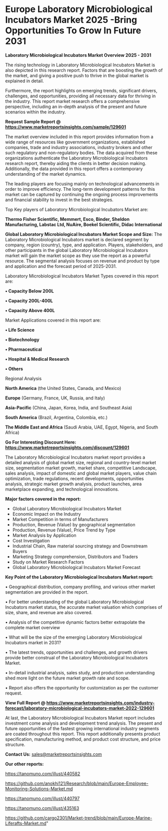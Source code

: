 # Europe Laboratory Microbiological Incubators Market 2025 -Bring Opportunities To Grow In Future 2031

<Strong> Laboratory Microbiological Incubators Market Overview 2025 - 2031</strong>

The rising technology in Laboratory Microbiological Incubators Market is also depicted in this research report. Factors that are boosting the growth of the market, and giving a positive push to thrive in the global market is explained in detail.

Furthermore, the report highlights on emerging trends, significant drivers, challenges, and opportunities, providing all necessary data for thriving in the industry. This report market research offers a comprehensive perspective, including an in-depth analysis of the present and future scenarios within the industry.

<strong>Request Sample Report @ <a href=https://www.marketreportsinsights.com/sample/129601>https://www.marketreportsinsights.com/sample/129601</a></strong>

The market overview included in this report provides information from a wide range of resources like government organizations, established companies, trade and industry associations, industry brokers and other such regulatory and non-regulatory bodies. The data acquired from these organizations authenticate the Laboratory Microbiological Incubators research report, thereby aiding the clients in better decision making. Additionally, the data provided in this report offers a contemporary understanding of the market dynamics.

The leading players are focusing mainly on technological advancements in order to improve efficiency. The long-term development patterns for this market can be captured by continuing the ongoing process improvements and financial stability to invest in the best strategies.

Top Key players of Laboratory Microbiological Incubators Market are:

<strong>Thermo Fisher Scientific, Memmert, Esco, Binder, Sheldon Manufacturing, Labstac Ltd, NuAire, Boekel Scientific, Didac International</strong>

<strong><b>Global Laboratory Microbiological Incubators Market Scope and Size:</b></strong>
The Laboratory Microbiological Incubators market is declared segment by company, region (country), type, and application. Players, stakeholders, and other participants in the global Laboratory Microbiological Incubators market will gain the market scope as they use the report as a powerful resource. The segmental analysis focuses on revenue and product by type and application and the forecast period of 2025-2031.

Laboratory Microbiological Incubators Market Types covered in this report are:

<strong>• Capacity Below 200L

• Capacity 200L-400L

• Capacity Above 400L</strong>

Market Applications covered in this report are:

<strong>• Life Science

• Biotechnology

• Pharmaceutical

• Hospital & Medical Research

• Others</strong> 

Regional Analysis

<strong>North America</strong> (the United States, Canada, and Mexico)

<strong>Europe</strong> (Germany, France, UK, Russia, and Italy)

<strong>Asia-Pacific</strong> (China, Japan, Korea, India, and Southeast Asia)

<strong>South America</strong> (Brazil, Argentina, Colombia, etc.)

<strong>The Middle East and Africa</strong> (Saudi Arabia, UAE, Egypt, Nigeria, and South Africa)

<strong>Go For Interesting Discount Here: <a href=https://www.marketreportsinsights.com/discount/129601>https://www.marketreportsinsights.com/discount/129601</a></strong>

The Laboratory Microbiological Incubators market report provides a detailed analysis of global market size, regional and country-level market size, segmentation market growth, market share, competitive Landscape, sales analysis, impact of domestic and global market players, value chain optimization, trade regulations, recent developments, opportunities analysis, strategic market growth analysis, product launches, area marketplace expanding, and technological innovations.

<strong><b>Major factors covered in the report:</b></strong>
<ul>
  <li>Global Laboratory Microbiological Incubators Market </li>
  <li>Economic Impact on the Industry</li>
  <li>Market Competition in terms of Manufacturers</li>
  <li>Production, Revenue (Value) by geographical segmentation</li>
  <li>Production, Revenue (Value), Price Trend by Type</li>
  <li>Market Analysis by Application</li>
  <li>Cost Investigation</li>
  <li>Industrial Chain, Raw material sourcing strategy and Downstream Buyers</li>
  <li>Marketing Strategy comprehension, Distributors and Traders</li>
  <li>Study on Market Research Factors</li>
  <li>Global Laboratory Microbiological Incubators Market Forecast</li>
</ul>

<strong><b>Key Point of the Laboratory Microbiological Incubators Market report:</b></strong>

• Geographical distribution, company profiling, and various other market segmentation are provided in the report.

• For better understanding of the global Laboratory Microbiological Incubators market status, the accurate market valuation which comprises of size, share, and revenue are also covered.

• Analysis of the competitive dynamic factors better extrapolate the complete market overview

• What will be the size of the emerging Laboratory Microbiological Incubators market in 2031?

• The latest trends, opportunities and challenges, and growth drivers provide better construal of the Laboratory Microbiological Incubators Market.

• In-detail industrial analysis, sales study, and production understanding shed more light on the future market growth rate and scope.

• Report also offers the opportunity for customization as per the customer request.

<strong><b>View Full Report @ <a href=https://www.marketreportsinsights.com/industry-forecast/laboratory-microbiological-incubators-market-2022-129601>https://www.marketreportsinsights.com/industry-forecast/laboratory-microbiological-incubators-market-2022-129601</a></b></strong>


At last, the Laboratory Microbiological Incubators Market report includes investment come analysis and development trend analysis. The present and future opportunities of the fastest growing international industry segments are coated throughout this report. This report additionally presents product specification, manufacturing method, and product cost structure, and price structure.

<strong>Contact Us:</strong>
sales@marketreportsinsights.com

<strong>Our other reports:</strong>

<a href=https://tanomuno.com/illust/440582>https://tanomuno.com/illust/440582</a>

<a href=https://github.com/anokhi121/Research/blob/main/Europe-Employee-Monitoring-Solutions-Market.md>https://github.com/anokhi121/Research/blob/main/Europe-Employee-Monitoring-Solutions-Market.md</a>

<a href=https://tanomuno.com/illust/440797>https://tanomuno.com/illust/440797</a>

<a href=https://tanomuno.com/illust/435163>https://tanomuno.com/illust/435163</a>

<a href=https://github.com/cargo2301/Market-trend/blob/main/Europe-Marine-Liferafts-Market.md>https://github.com/cargo2301/Market-trend/blob/main/Europe-Marine-Liferafts-Market.md</a>"

